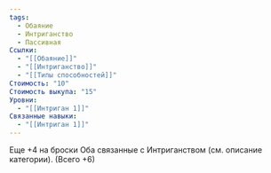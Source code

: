 ```yaml
---
tags:
  - Обаяние
  - Интриганство
  - Пассивная
Ссылки:
  - "[[Обаяние]]"
  - "[[Интриганство]]"
  - "[[Типы способностей]]"
Стоимость: "10"
Стоимость выкупа: "15"
Уровни:
  - "[[Интриган 1]]"
Связанные навыки:
  - "[[Интриган 1]]"
---
```

Еще +4 на броски Оба связанные с Интриганством (см. описание категории). (Всего +6)